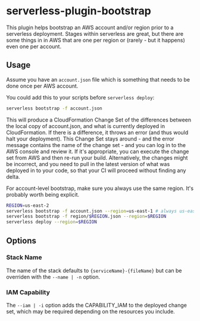 # serverless-plugin-bootstrap

This plugin helps bootstrap an AWS account and/or region prior to a serverless deployment. Stages within serverless are great, but there are some things in in AWS that are one per region or (rarely - but it happens) even one per account.

## Usage

Assume you have an `account.json` file which is something that needs to be done once per AWS account.

You could add this to your scripts before `serverless deploy`:

```bash
serverless bootstrap -f account.json
```

This will produce a CloudFormation Change Set of the differences between the local copy of account.json, and what is currently deployed in CloudFormation. If there is a difference, it throws an error (and thus would halt your deployment). This Change Set stays around - and the error message contains the name of the change set - and you can log in to the AWS console and review it. If it's appropriate, you can execute the change set from AWS and then re-run your build. Alternatively, the changes might be incorrect, and you need to pull in the latest version of what was deployed in to your code, so that your CI will proceed without finding any delta.

For account-level bootstrap, make sure you always use the same region. It's probably worth being explicit.

```bash
REGION=us-east-2
serverless bootstrap -f account.json --region=us-east-1 # always us-east-1 for the account
serverless bootstrap -f region/$REGION.json --region=$REGION
serverless deploy --region=$REGION
```

## Options

### Stack Name

The name of the stack defaults to `{serviceName}-{fileName}` but can be overriden with the `--name | -n` option.

### IAM Capability

The `--iam | -i` option adds the CAPABILITY_IAM to the deployed change set, which may be required depending on the resources you include.
